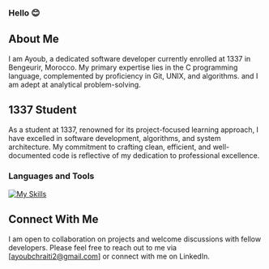 ### Hello 😊

## About Me

I am Ayoub, a dedicated software developer currently enrolled at 1337 in Bengeurir, Morocco. My primary expertise lies in the C programming language, complemented by proficiency in Git, UNIX, and algorithms. and I am adept at analytical problem-solving.

## 1337 Student

As a student at 1337, renowned for its project-focused learning approach, I have excelled in software development, algorithms, and system architecture. My commitment to crafting clean, efficient, and well-documented code is reflective of my dedication to professional excellence.

### Languages and Tools

[![My Skills](https://skillicons.dev/icons?i=c,bash,vim,vscode,stackoverflow,github,git)](https://skillicons.dev)


## Connect With Me

I am open to collaboration on projects and welcome discussions with fellow developers. Please feel free to reach out to me via [ayoubchraiti2@gmail.com] or connect with me on LinkedIn.
